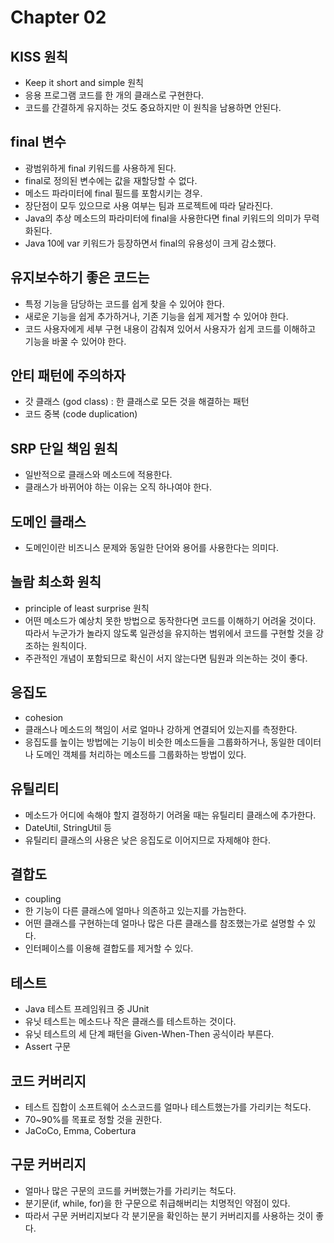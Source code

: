# Chapter 02  

## KISS 원칙  
- Keep it short and simple 원칙  
- 응용 프로그램 코드를 한 개의 클래스로 구현한다.  
- 코드를 간결하게 유지하는 것도 중요하지만 이 원칙을 남용하면 안된다.  

## final 변수  
- 광범위하게 final 키워드를 사용하게 된다.  
- final로 정의된 변수에는 값을 재할당할 수 없다. 
- 메소드 파라미터에 final 필드를 포함시키는 경우.  
- 장단점이 모두 있으므로 사용 여부는 팀과 프로젝트에 따라 달라진다.  
- Java의 추상 메소드의 파라미터에 final을 사용한다면 final 키워드의 의미가 무력화된다.  
- Java 10에 var 키워드가 등장하면서 final의 유용성이 크게 감소했다.  

## 유지보수하기 좋은 코드는  
- 특정 기능을 담당하는 코드를 쉽게 찾을 수 있어야 한다.  
- 새로운 기능을 쉽게 추가하거나, 기존 기능을 쉽게 제거할 수 있어야 한다.  
- 코드 사용자에게 세부 구현 내용이 감춰져 있어서 사용자가 쉽게 코드를 이해하고 기능을 바꿀 수 있어야 한다.  

## 안티 패턴에 주의하자  
- 갓 클래스 (god class) : 한 클래스로 모든 것을 해결하는 패턴  
- 코드 중복 (code duplication)  

## SRP 단일 책임 원칙  
- 일반적으로 클래스와 메소드에 적용한다.  
- 클래스가 바뀌어야 하는 이유는 오직 하나여야 한다.  

## 도메인 클래스  
- 도메인이란 비즈니스 문제와 동일한 단어와 용어를 사용한다는 의미다.  

## 놀람 최소화 원칙  
- principle of least surprise 원칙  
- 어떤 메소드가 예상치 못한 방법으로 동작한다면 코드를 이해하기 어려울 것이다. 따라서 누군가가 놀라지 않도록 일관성을 유지하는 범위에서 코드를 구현할 것을 강조하는 원칙이다.  
- 주관적인 개념이 포함되므로 확신이 서지 않는다면 팀원과 의논하는 것이 좋다.  

## 응집도  
- cohesion  
- 클래스나 메소드의 책임이 서로 얼마나 강하게 연결되어 있는지를 측정한다.  
- 응집도를 높이는 방법에는 기능이 비슷한 메소드들을 그룹화하거나, 동일한 데이터나 도메인 객체를 처리하는 메소드를 그룹화하는 방법이 있다.  

## 유틸리티  
- 메소드가 어디에 속해야 할지 결정하기 어려울 때는 유틸리티 클래스에 추가한다.  
- DateUtil, StringUtil 등  
- 유틸리티 클래스의 사용은 낮은 응집도로 이어지므로 자제해야 한다.  

## 결합도  
- coupling  
- 한 기능이 다른 클래스에 얼마나 의존하고 있는지를 가늠한다.  
- 어떤 클래스를 구현하는데 얼마나 많은 다른 클래스를 참조했는가로 설명할 수 있다.  
- 인터페이스를 이용해 결합도를 제거할 수 있다.  

## 테스트  
- Java 테스트 프레임워크 중 JUnit  
- 유닛 테스트는 메소드나 작은 클래스를 테스트하는 것이다.  
- 유닛 테스트의 세 단계 패턴을 Given-When-Then 공식이라 부른다.  
- Assert 구문  

## 코드 커버리지  
- 테스트 집합이 소프트웨어 소스코드를 얼마나 테스트했는가를 가리키는 척도다.  
- 70~90%를 목표로 정할 것을 권한다.  
- JaCoCo, Emma, Cobertura  

## 구문 커버리지  
- 얼마나 많은 구문의 코드를 커버했는가를 가리키는 척도다.  
- 분기문(if, while, for)을 한 구문으로 취급해버리는 치명적인 약점이 있다.  
- 따라서 구문 커버리지보다 각 분기문을 확인하는 분기 커버리지를 사용하는 것이 좋다.  
